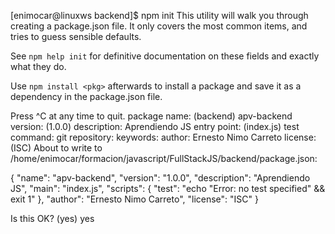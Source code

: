 [enimocar@linuxws backend]$ npm init
This utility will walk you through creating a package.json file.
It only covers the most common items, and tries to guess sensible defaults.

See `npm help init` for definitive documentation on these fields
and exactly what they do.

Use `npm install <pkg>` afterwards to install a package and
save it as a dependency in the package.json file.

Press ^C at any time to quit.
package name: (backend) apv-backend
version: (1.0.0) 
description: Aprendiendo JS
entry point: (index.js) 
test command: 
git repository: 
keywords: 
author: Ernesto Nimo Carreto
license: (ISC) 
About to write to /home/enimocar/formacion/javascript/FullStackJS/backend/package.json:

{
  "name": "apv-backend",
  "version": "1.0.0",
  "description": "Aprendiendo JS",
  "main": "index.js",
  "scripts": {
    "test": "echo \"Error: no test specified\" && exit 1"
  },
  "author": "Ernesto Nimo Carreto",
  "license": "ISC"
}


Is this OK? (yes) yes
